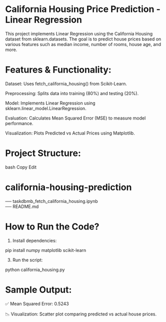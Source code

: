# California Housing Price Prediction - Linear Regression
This project implements Linear Regression using the California Housing dataset from sklearn.datasets. The goal is to predict house prices based on various features such as median income, number of rooms, house age, and more.

# Features & Functionality:
Dataset: Uses fetch_california_housing() from Scikit-Learn.

Preprocessing: Splits data into training (80%) and testing (20%).

Model: Implements Linear Regression using sklearn.linear_model.LinearRegression.

Evaluation: Calculates Mean Squared Error (MSE) to measure model performance.

Visualization: Plots Predicted vs Actual Prices using Matplotlib.


# Project Structure:
bash
Copy
Edit

# california-housing-prediction  
── taskdbmb_fetch_california_housing.ipynb   
── README.md              

 
# How to Run the Code?
1. Install dependencies:
   
pip install numpy matplotlib scikit-learn

3. Run the script:
   
python california_housing.py



# Sample Output:
✅ Mean Squared Error: 0.5243

📉 Visualization: Scatter plot comparing predicted vs actual house prices.

